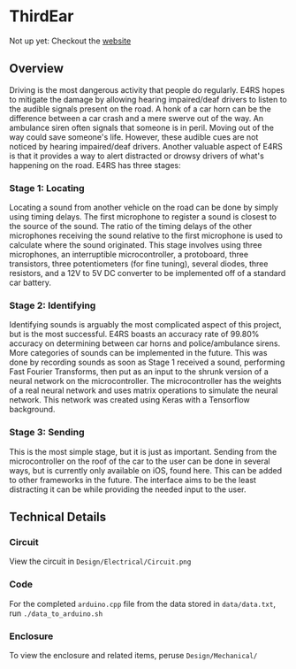 # ThirdEar

Not up yet: Checkout the [website](https://www.e4rsinnovation.com)

## Overview

Driving is the most dangerous activity that people do regularly. E4RS hopes to mitigate the damage by allowing hearing impaired/deaf drivers to listen to the audible signals present on the road. A honk of a car horn can be the difference between a car crash and a mere swerve out of the way. An ambulance siren often signals that someone is in peril. Moving out of the way could save someone's life. However, these audible cues are not noticed by hearing impaired/deaf drivers. Another valuable aspect of E4RS is that it provides a way to alert distracted or drowsy drivers of what's happening on the road. E4RS has three stages: 

### Stage 1: Locating

Locating a sound from another vehicle on the road can be done by simply using timing delays. The first microphone to register a sound is closest to the source of the sound. The ratio of the timing delays of the other microphones receiving the sound relative to the first microphone is used to calculate where the sound originated. This stage involves using three microphones, an interruptible microcontroller, a protoboard, three transistors, three potentiometers (for fine tuning), several diodes, three resistors, and a 12V to 5V DC converter to be implemented off of a standard car battery.

### Stage 2: Identifying

Identifying sounds is arguably the most complicated aspect of this project, but is the most successful. E4RS boasts an accuracy rate of 99.80% accuracy on determining between car horns and police/ambulance sirens. More categories of sounds can be implemented in the future. This was done by recording sounds as soon as Stage 1 received a sound, performing Fast Fourier Transforms, then put as an input to the shrunk version of a neural network on the microcontroller. The microcontroller has the weights of a real neural network and uses matrix operations to simulate the neural network. This network was created using Keras with a Tensorflow background.

### Stage 3: Sending

This is the most simple stage, but it is just as important. Sending from the microcontroller on the roof of the car to the user can be done in several ways, but is currently only available on iOS, found here. This can be added to other frameworks in the future. The interface aims to be the least distracting it can be while providing the needed input to the user.


## Technical Details

### Circuit

View the circuit in `Design/Electrical/Circuit.png`

### Code

For the completed `arduino.cpp` file from the data stored in `data/data.txt`, run `./data_to_arduino.sh`

### Enclosure

To view the enclosure and related items, peruse `Design/Mechanical/`
